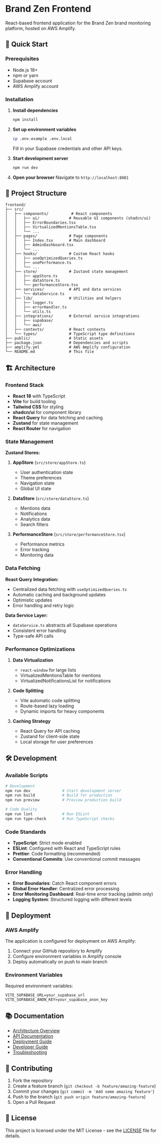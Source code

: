 # Brand Zen Frontend

React-based frontend application for the Brand Zen brand monitoring platform, hosted on AWS Amplify.

## 🚀 Quick Start

### Prerequisites
- Node.js 18+
- npm or yarn
- Supabase account
- AWS Amplify account

### Installation

1. **Install dependencies**
   ```bash
   npm install
   ```

2. **Set up environment variables**
   ```bash
   cp .env.example .env.local
   ```
   Fill in your Supabase credentials and other API keys.

3. **Start development server**
   ```bash
   npm run dev
   ```

4. **Open your browser**
   Navigate to `http://localhost:8081`

## 📁 Project Structure

```
frontend/
├── src/
│   ├── components/          # React components
│   │   ├── ui/             # Reusable UI components (shadcn/ui)
│   │   ├── ErrorBoundaries.tsx
│   │   ├── VirtualizedMentionsTable.tsx
│   │   └── ...
│   ├── pages/              # Page components
│   │   ├── Index.tsx       # Main dashboard
│   │   ├── AdminDashboard.tsx
│   │   └── ...
│   ├── hooks/              # Custom React hooks
│   │   ├── useOptimizedQueries.ts
│   │   ├── usePerformance.ts
│   │   └── ...
│   ├── store/              # Zustand state management
│   │   ├── appStore.ts
│   │   ├── dataStore.ts
│   │   └── performanceStore.tsx
│   ├── services/           # API and data services
│   │   └── dataService.ts
│   ├── lib/                # Utilities and helpers
│   │   ├── logger.ts
│   │   ├── errorHandler.ts
│   │   └── utils.ts
│   ├── integrations/       # External service integrations
│   │   ├── supabase/
│   │   └── aws/
│   ├── contexts/           # React contexts
│   └── types/              # TypeScript type definitions
├── public/                 # Static assets
├── package.json            # Dependencies and scripts
├── amplify.yml             # AWS Amplify configuration
└── README.md               # This file
```

## 🏗️ Architecture

### Frontend Stack
- **React 18** with TypeScript
- **Vite** for build tooling
- **Tailwind CSS** for styling
- **shadcn/ui** for component library
- **React Query** for data fetching and caching
- **Zustand** for state management
- **React Router** for navigation

### State Management

**Zustand Stores:**

1. **AppStore** (`src/store/appStore.ts`)
   - User authentication state
   - Theme preferences
   - Navigation state
   - Global UI state

2. **DataStore** (`src/store/dataStore.ts`)
   - Mentions data
   - Notifications
   - Analytics data
   - Search filters

3. **PerformanceStore** (`src/store/performanceStore.tsx`)
   - Performance metrics
   - Error tracking
   - Monitoring data

### Data Fetching

**React Query Integration:**
- Centralized data fetching with `useOptimizedQueries.ts`
- Automatic caching and background updates
- Optimistic updates
- Error handling and retry logic

**Data Service Layer:**
- `dataService.ts` abstracts all Supabase operations
- Consistent error handling
- Type-safe API calls

### Performance Optimizations

1. **Data Virtualization**
   - `react-window` for large lists
   - VirtualizedMentionsTable for mentions
   - VirtualizedNotificationsList for notifications

2. **Code Splitting**
   - Vite automatic code splitting
   - Route-based lazy loading
   - Dynamic imports for heavy components

3. **Caching Strategy**
   - React Query for API caching
   - Zustand for client-side state
   - Local storage for user preferences

## 🛠️ Development

### Available Scripts

```bash
# Development
npm run dev              # Start development server
npm run build            # Build for production
npm run preview          # Preview production build

# Code Quality
npm run lint             # Run ESLint
npm run type-check       # Run TypeScript checks
```

### Code Standards

- **TypeScript**: Strict mode enabled
- **ESLint**: Configured with React and TypeScript rules
- **Prettier**: Code formatting (recommended)
- **Conventional Commits**: Use conventional commit messages

### Error Handling

- **Error Boundaries**: Catch React component errors
- **Global Error Handler**: Centralized error processing
- **Error Monitoring Dashboard**: Real-time error tracking (admin only)
- **Logging System**: Structured logging with different levels

## 🚀 Deployment

### AWS Amplify

The application is configured for deployment on AWS Amplify:

1. Connect your GitHub repository to Amplify
2. Configure environment variables in Amplify console
3. Deploy automatically on push to main branch

### Environment Variables

Required environment variables:

```env
VITE_SUPABASE_URL=your_supabase_url
VITE_SUPABASE_ANON_KEY=your_supabase_anon_key
```

## 📚 Documentation

- [Architecture Overview](../docs/architecture.md)
- [API Documentation](../docs/api.md)
- [Deployment Guide](../docs/deployment.md)
- [Developer Guide](../docs/development.md)
- [Troubleshooting](../docs/troubleshooting.md)

## 🤝 Contributing

1. Fork the repository
2. Create a feature branch (`git checkout -b feature/amazing-feature`)
3. Commit your changes (`git commit -m 'Add some amazing feature'`)
4. Push to the branch (`git push origin feature/amazing-feature`)
5. Open a Pull Request

## 📄 License

This project is licensed under the MIT License - see the [LICENSE](LICENSE) file for details.
